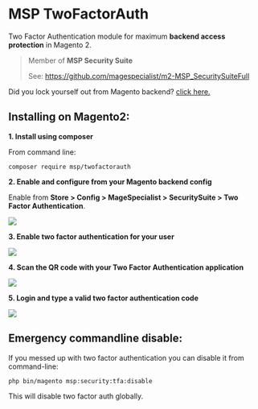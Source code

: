 # MSP TwoFactorAuth

Two Factor Authentication module for maximum **backend access protection** in Magento 2.

> Member of **MSP Security Suite**
>
> See: https://github.com/magespecialist/m2-MSP_SecuritySuiteFull

Did you lock yourself out from Magento backend? <a href="https://github.com/magespecialist/m2-MSP_TwoFactorAuth#emergency-commandline-disable">click here.</a>

## Installing on Magento2:

**1. Install using composer**

From command line: 

`composer require msp/twofactorauth`

**2. Enable and configure from your Magento backend config**

Enable from **Store > Config > MageSpecialist > SecuritySuite > Two Factor Authentication**.

<img src="https://raw.githubusercontent.com/magespecialist/m2-MSP_TwoFactorAuth/master/screenshots/config.png" />

**3. Enable two factor authentication for your user**

<img src="https://raw.githubusercontent.com/magespecialist/m2-MSP_TwoFactorAuth/master/screenshots/user_tfa.png" />

**4. Scan the QR code with your Two Factor Authentication application**

<img src="https://raw.githubusercontent.com/magespecialist/m2-MSP_TwoFactorAuth/master/screenshots/token.png" />

**5. Login and type a valid two factor authentication code**

<img src="https://raw.githubusercontent.com/magespecialist/m2-MSP_TwoFactorAuth/master/screenshots/login_token.png" />

## Emergency commandline disable:

If you messed up with two factor authentication you can disable it from command-line:

`php bin/magento msp:security:tfa:disable`

This will disable two factor auth globally.
